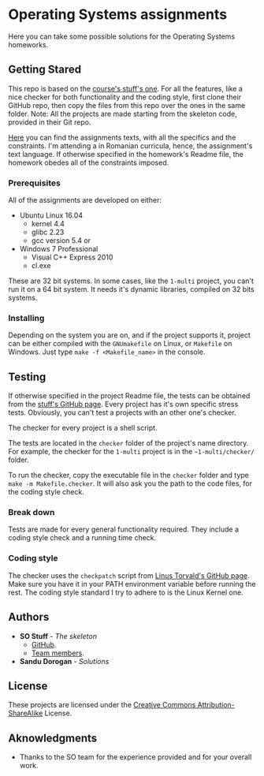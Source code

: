 # Operating Systems assignments
Here you can take some possible solutions for the Operating Systems homeworks.

## Getting Stared
This repo is based on the [course's stuff's one](https://github.com/systems-cs-pub-ro/so-assignments).
For all the features, like a nice checker for both functionality and the coding style, first clone their GitHub repo, then copy the files from this repo over the ones in the same folder.
Note: All the projects are made starting from the skeleton code, provided in their Git repo.

[Here](https://ocw.cs.pub.ro/courses/so) you can find the assignments texts, with all the specifics and the constraints. 
I'm attending a in Romanian curricula, hence, the assignment's text language.
If otherwise specified in the homework's Readme file, the homework obedes all of the constraints imposed. 

### Prerequisites
All of the assignments are developed on either:
* Ubuntu Linux 16.04
  - kernel 4.4
  - glibc 2.23
  - gcc version 5.4
or
* Windows 7 Professional
  - Visual C++ Express 2010
  - cl.exe

These are 32 bit systems. In some cases, like the ```1-multi``` project, you can't run it on a 64 bit system. It needs it's dynamic libraries, compiled on 32 bits systems.

### Installing
Depending on the system you are on, and if the project supports it, project can be either compiled with the 
```GNUmakefile``` on Linux, or ```Makefile``` on Windows. Just type ```make -f <Makefile_name>``` in the console.

## Testing
If otherwise specified in the project Readme file, the tests can be obtained from the [stuff's GitHub page](https://github.com/systems-cs-pub-ro/so-assignments). Every project has it's own specific stress tests. Obviously, you can't test a projects with an other one's checker. 

The checker for every project is a shell script.

The tests are located in the ```checker``` folder of the project's name directory.
For example, the checker for the ```1-multi``` project is in the ```~1-multi/checker/``` folder.

To run the checker, copy the executable file in the ```checker``` folder and type ```make -m Makefile.checker```. It will also ask you the path to the code files, for the coding style check.

### Break down
Tests are made for every general functionality required. 
They include a coding style check and a running time check.

### Coding style
The checker uses the ```checkpatch``` script from [Linus Torvald's GitHub page](https://github.com/torvalds/linux/blob/master/scripts/checkpatch.pl). Make sure you have it in your PATH environment variable before running the rest. 
The coding style standard I try to adhere to is the Linux Kernel one.

## Authors
* **SO Stuff** - *The skeleton*
  - [GitHub](https://github.com/systems-cs-pub-ro/). 
  - [Team members](https://ocw.cs.pub.ro/courses/so).
* **Sandu Dorogan** - *Solutions*

## License
These projects are licensed under the [Creative Commons Attribution-ShareAlike](https://creativecommons.org/licenses/by-sa/3.0/) License.

## Aknowledgments 
* Thanks to the SO team for the experience provided and for your overall work.


